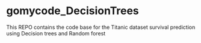 # gomycode_DecisionTrees
This REPO contains the code base for the Titanic dataset survival prediction using Decision trees and Random forest
